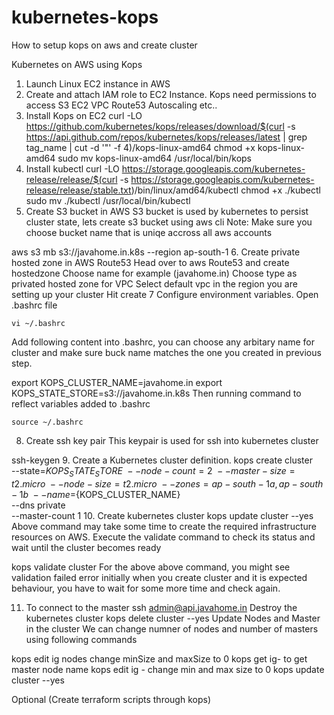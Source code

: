 # kubernetes-kops
How to setup kops on aws and create cluster

Kubernetes on AWS using Kops
1. Launch Linux EC2 instance in AWS
2. Create and attach IAM role to EC2 Instance.
Kops need permissions to access
	S3
	EC2
	VPC
	Route53
	Autoscaling
	etc..
3. Install Kops on EC2
curl -LO https://github.com/kubernetes/kops/releases/download/$(curl -s https://api.github.com/repos/kubernetes/kops/releases/latest | grep tag_name | cut -d '"' -f 4)/kops-linux-amd64
chmod +x kops-linux-amd64
sudo mv kops-linux-amd64 /usr/local/bin/kops
4. Install kubectl
curl -LO https://storage.googleapis.com/kubernetes-release/release/$(curl -s https://storage.googleapis.com/kubernetes-release/release/stable.txt)/bin/linux/amd64/kubectl
chmod +x ./kubectl
sudo mv ./kubectl /usr/local/bin/kubectl
5. Create S3 bucket in AWS
S3 bucket is used by kubernetes to persist cluster state, lets create s3 bucket using aws cli Note: Make sure you choose bucket name that is uniqe accross all aws accounts

aws s3 mb s3://javahome.in.k8s --region ap-south-1
6. Create private hosted zone in AWS Route53
Head over to aws Route53 and create hostedzone
Choose name for example (javahome.in)
Choose type as privated hosted zone for VPC
Select default vpc in the region you are setting up your cluster
Hit create
7 Configure environment variables.
Open .bashrc file

	vi ~/.bashrc
Add following content into .bashrc, you can choose any arbitary name for cluster and make sure buck name matches the one you created in previous step.

export KOPS_CLUSTER_NAME=javahome.in
export KOPS_STATE_STORE=s3://javahome.in.k8s
Then running command to reflect variables added to .bashrc

	source ~/.bashrc
8. Create ssh key pair
This keypair is used for ssh into kubernetes cluster

ssh-keygen
9. Create a Kubernetes cluster definition.
kops create cluster \
--state=${KOPS_STATE_STORE} \
--node-count=2 \
--master-size=t2.micro \
--node-size=t2.micro \
--zones=ap-south-1a,ap-south-1b \
--name=${KOPS_CLUSTER_NAME} \
--dns private \
--master-count 1
10. Create kubernetes cluster
kops update cluster --yes
Above command may take some time to create the required infrastructure resources on AWS. Execute the validate command to check its status and wait until the cluster becomes ready

kops validate cluster
For the above above command, you might see validation failed error initially when you create cluster and it is expected behaviour, you have to wait for some more time and check again.

11. To connect to the master
ssh admin@api.javahome.in
Destroy the kubernetes cluster
kops delete cluster  --yes
Update Nodes and Master in the cluster
We can change numner of nodes and number of masters using following commands

   kops edit ig nodes change minSize and maxSize to 0
   kops get ig- to get master node name
   kops edit ig - change min and max size to 0
   kops update cluster --yes
 
Optional (Create terraform scripts through kops)
